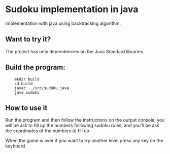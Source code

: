 # Sudoku implementation in java


Implementation with java using backtracking algorithm.

## Want to try it?

The project has only dependencies on the Java Standard libraries.


## Build the program:
```
    mkdir build
    cd build
    javac ../src/sudoku.java
    java sudoku 
```

## How to use it

Run the program and then follow the instructions on the output console, you will be ask to fill up the numbers following sudoku rules, and you'll be ask the coordinates of the numbers to fill up.

When the game is over if you want to try another level press any key on the keyboard.
